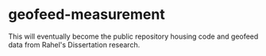 # geofeed-measurement
This will eventually become the public repository housing code and geofeed data from Rahel's Dissertation research.
